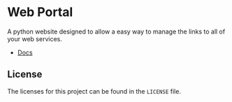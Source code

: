 # Web Portal

A python website designed to allow a easy way to
manage the links to all of your web services.

- [Docs](docs/index.md)

## License
The licenses for this project can be found in the `LICENSE` file.